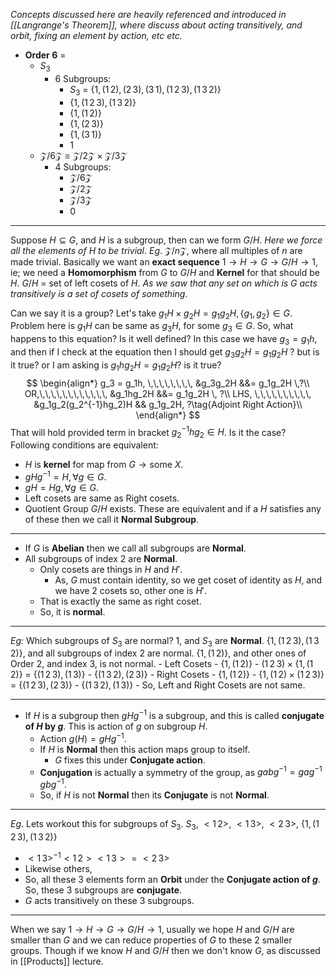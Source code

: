 *Concepts discussed here are heavily referenced and introduced in [[Langrange's Theorem]], where discuss about acting transitively, and orbit, fixing an element by action, etc etc.*
- **Order 6** =
	- $S_3$
		- $6$ Subgroups:
			- $S_3$ = $\{1, (1\, 2), (2\, 3), (3\, 1), (1\, 2\, 3), (1\, 3\, 2)\}$
			- $\{1, (1\, 2\, 3), (1\, 3\, 2)\}$
			- $\{1, (1\, 2)\}$
			- $\{1, (2\, 3)\}$
			- $\{1, (3\, 1)\}$
			- $1$
	- $\mathcal{Z}/6\mathcal{Z} \cong \mathcal{Z}/2\mathcal{Z} \times \mathcal{Z}/3\mathcal{Z}$
		- $4$ Subgroups:
			- $\mathcal{Z}/6\mathcal{Z}$
			- $\mathcal{Z}/2\mathcal{Z}$
			- $\mathcal{Z}/3\mathcal{Z}$
			- $0$
***
Suppose $H \subseteq G$, and $H$ is a subgroup, then can we form $G/H$. *Here we force all the elements of $H$ to be trivial*. *Eg*. $\mathcal{Z}/n\mathcal{Z}$, where all multiples of $n$ are made trivial.
Basically we want an **exact sequence** $1 \to H \to G \to G/H \to 1$, ie; we need a **Homomorphism** from $G$ to $G/H$ and **Kernel** for that should be $H$.
$G/H$ = set of left cosets of $H$. *As we saw that any set on which is $G$ acts transitively is a set of cosets of something*.

Can we say it is a group?
Let's take $g_1H \times g_2H = g_1g_2H, \{g_1, g_2\} \in G$.
Problem here is $g_1H$ can be same as $g_3H$, for some $g_3 \in G$. So, what happens to this equation? Is it well defined?
In this case we have $g_3 = g_1h$, and then if I check at the equation then I should get $g_3g_2H = g_1g_2H$ ? but is it true? or I am asking is $g_1hg_2H = g_1g_2H$? is it true?
$$
\begin{align*}
g_3 = g_1h, \,\,\,\,\,\,\,\, &g_3g_2H &&= g_1g_2H \,?\\
OR,\,\,\,\,\,\,\,\,\,\,\,\, &g_1hg_2H &&= g_1g_2H \, ?\\
LHS, \,\,\,\,\,\,\,\,\,\,   &g_1g_2(g_2^{-1}hg_2)H && g_1g_2H, ?\tag{Adjoint Right Action}\\
\end{align*}
$$That will hold provided term in bracket $g_2^{-1}hg_2\in H$. Is it the case?
Following conditions are equivalent:
- $H$ is **kernel** for map from $G \to \text{some }X$.
- $gHg^{-1} = H, \forall g \in G$.
- $gH = Hg, \forall g \in G$.
- Left cosets are same as Right cosets.
- Quotient Group $G/H$ exists.
These are equivalent and if a $H$ satisfies any of these then we call it **Normal Subgroup**.
***
- If $G$ is **Abelian** then we call all subgroups are **Normal**.
- All subgroups of index $2$ are **Normal**.
	- Only cosets are things in $H$ and $H'$.
		- As, $G$ must contain identity, so we get coset of identity as $H$, and we have $2$ cosets so, other one is $H'$.
	- That is exactly the same as right coset.
	- So, it is **normal**.
***
*Eg:* Which subgroups of $S_3$ are normal?
$1$, and $S_3$ are **Normal**.
$\{1, (1\, 2\, 3), (1\, 3\, 2)\}$, and all subgroups of index $2$ are normal.
$\{1, (1\, 2)\}$, and other ones of Order $2$, and index $3$, is not normal.
	- Left Cosets
		- $\{1, (1\, 2)\}$
		- $(1\, 2\, 3) \times\{1, (1\, 2)\}$ = $\{(1\, 2\, 3), (1\, 3)\}$
		- $\{(1\, 3\, 2), (2\, 3)\}$
	- Right Cosets
		- $\{1, (1\, 2)\}$
		- $\{1, (1\, 2)\times (1\, 2\, 3)\}$ = $\{(1\, 2\, 3), (2\, 3)\}$
		- $\{(1\, 3\, 2), (1\, 3)\}$
	- So, Left and Right Cosets are not same.
***
- If $H$ is a subgroup then $gHg^{-1}$ is a subgroup, and this is called **conjugate of $H$ by $g$**. This is action of $g$ on subgroup $H$.
	- Action $g(H) = gHg^{-1}$.
	- If $H$ is **Normal** then this action maps group to itself.
		- $G$ fixes this under **Conjugate action**.
	- **Conjugation** is actually a symmetry of the group, as $gabg^{-1} = gag^{-1}\,gbg^{-1}$.
	- So, if $H$ is not **Normal** then its **Conjugate** is not **Normal**.
***
*Eg*. Lets workout this for subgroups of $S_3$.
$S_3$, $<1\,2>$, $<1\,3>$, $<2\,3>$, $\{1, (1\, 2\, 3), (1\, 3\, 2)\}$
 - $<1\,3>^{-1}<1\,2><1\,3> = <2\,3>$
 - Likewise others,
 - So, all these $3$ elements form an **Orbit** under the **Conjugate action of $g$**. So, these $3$ subgroups are **conjugate**.
 - $G$ acts transitively on these $3$ subgroups.
***
When we say $1 \to H \to G \to G/H \to 1$, usually we hope $H$ and $G/H$ are smaller than $G$ and we can reduce properties of $G$ to these $2$ smaller groups. Though if we know $H$ and $G/H$ then we don't know $G$, as discussed in [[Products]] lecture.

